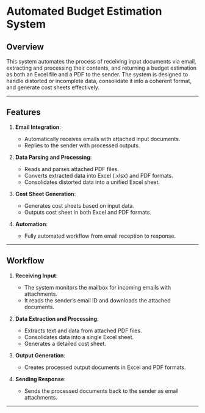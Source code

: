 # Automated Budget Estimation System

## Overview
This system automates the process of receiving input documents via email, extracting and processing their contents, and returning a budget estimation as both an Excel file and a PDF to the sender. The system is designed to handle distorted or incomplete data, consolidate it into a coherent format, and generate cost sheets effectively.

---

## Features
1. **Email Integration**:
   - Automatically receives emails with attached input documents.
   - Replies to the sender with processed outputs.

2. **Data Parsing and Processing**:
   - Reads and parses attached PDF files.
   - Converts extracted data into Excel (.xlsx) and PDF formats.
   - Consolidates distorted data into a unified Excel sheet.

3. **Cost Sheet Generation**:
   - Generates cost sheets based on input data.
   - Outputs cost sheet in both Excel and PDF formats.

4. **Automation**:
   - Fully automated workflow from email reception to response.

---

## Workflow
1. **Receiving Input**:
   - The system monitors the mailbox for incoming emails with attachments.
   - It reads the sender’s email ID and downloads the attached documents.

2. **Data Extraction and Processing**:
   - Extracts text and data from attached PDF files.
   - Consolidates data into a single Excel sheet.
   - Generates a detailed cost sheet.

3. **Output Generation**:
   - Creates processed output documents in Excel and PDF formats.

4. **Sending Response**:
   - Sends the processed documents back to the sender as email attachments.

---


